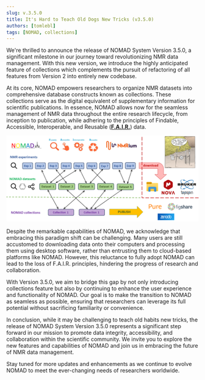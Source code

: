 ```yaml
---
slug: v.3.5.0
title: It's Hard to Teach Old Dogs New Tricks (v3.5.0)
authors: [tomlebl]
tags: [NOMAD, collections]
---
```


We're thrilled to announce the release of NOMAD System Version 3.5.0, a significant milestone in our journey toward revolutionizing NMR data management. With this new version, we introduce the highly anticipated feature of collections which complements the pursuit of refactoring of all features from Version 2 into entirely new codebase.

<!--truncate-->

At its core, NOMAD empowers researchers to organize NMR datasets into comprehensive database constructs known as collections. These collections serve as the digital equivalent of supplementary information for scientific publications. In essence, NOMAD allows now for the seamless management of NMR data throughout the entire research lifecycle, from inception to publication, while adhering to the principles of Findable, Accessible, Interoperable, and Reusable (**[F.A.I.R.](https://www.go-fair.org/)**) data.

![Collections Scheme](./collections.png)

Despite the remarkable capabilities of NOMAD, we acknowledge that embracing this paradigm shift can be challenging. Many users are still accustomed to downloading data onto their computers and processing them using desktop software, rather than entrusting them to cloud-based platforms like NOMAD. However, this reluctance to fully adopt NOMAD can lead to the loss of F.A.I.R. principles, hindering the progress of research and collaboration.

With Version 3.5.0, we aim to bridge this gap by not only introducing collections feature but also by continuing to enhance the user experience and functionality of NOMAD. Our goal is to make the transition to NOMAD as seamless as possible, ensuring that researchers can leverage its full potential without sacrificing familiarity or convenience.

In conclusion, while it may be challenging to teach old habits new tricks, the release of NOMAD System Version 3.5.0 represents a significant step forward in our mission to promote data integrity, accessibility, and collaboration within the scientific community. We invite you to explore the new features and capabilities of NOMAD and join us in embracing the future of NMR data management.

Stay tuned for more updates and enhancements as we continue to evolve NOMAD to meet the ever-changing needs of researchers worldwide.

